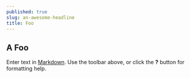 ```yaml
---
published: true
slug: an-awesome-headline
title: Foo
---
```

## A Foo

Enter text in [Markdown](http://daringfireball.net/projects/markdown/). Use the toolbar above, or click the **?** button for formatting help.
